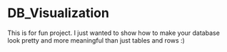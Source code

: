 # DB_Visualization

This is for fun project. I just wanted to show how to make your database  look pretty and more meaningful than just tables and rows :)
